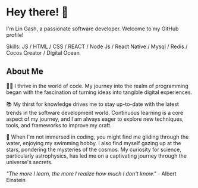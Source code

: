 # Hey there! 👋

I'm Lin Gash, a passionate software developer. Welcome to my GitHub profile!

Skills: JS / HTML / CSS / REACT / Node Js / React Native / Mysql / Redis / Cocos Creator / Digital Ocean 

## About Me

👨‍💻 I thrive in the world of code. My journey into the realm of programming began with the fascination of turning ideas into tangible digital experiences.

📚 My thirst for knowledge drives me to stay up-to-date with the latest trends in the software development world. Continuous learning is a core aspect of my journey, and I am always eager to explore new techniques, tools, and frameworks to improve my craft.

🚀 When I'm not immersed in coding, you might find me gliding through the water, enjoying my swimming hobby. I also find myself gazing up at the stars, pondering the mysteries of the cosmos. My curiosity for science, particularly astrophysics, has led me on a captivating journey through the universe's secrets.

_"The more I learn, the more I realize how much I don't know."_ - Albert Einstein
